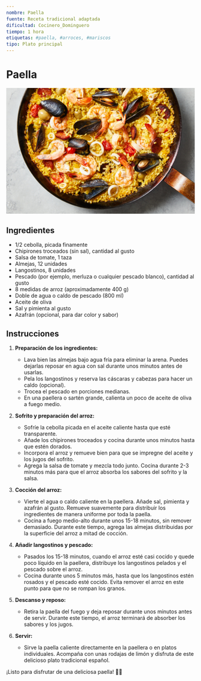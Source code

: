 ```yaml
---
nombre: Paella
fuente: Receta tradicional adaptada
dificultad: Cocinero_Dominguero
tiempo: 1 hora
etiquetas: #paella, #arroces, #mariscos
tipo: Plato principal
---
```


# Paella

![Imagen receta](./paella.jpg)

## Ingredientes

- 1/2 cebolla, picada finamente
- Chipirones troceados (sin sal), cantidad al gusto
- Salsa de tomate, 1 taza
- Almejas, 12 unidades
- Langostinos, 8 unidades
- Pescado (por ejemplo, merluza o cualquier pescado blanco), cantidad al gusto
- 8 medidas de arroz (aproximadamente 400 g)
- Doble de agua o caldo de pescado (800 ml)
- Aceite de oliva
- Sal y pimienta al gusto
- Azafrán (opcional, para dar color y sabor)

## Instrucciones

1. **Preparación de los ingredientes:**
   - Lava bien las almejas bajo agua fría para eliminar la arena. Puedes dejarlas reposar en agua con sal durante unos minutos antes de usarlas.
   - Pela los langostinos y reserva las cáscaras y cabezas para hacer un caldo (opcional).
   - Trocea el pescado en porciones medianas.
   - En una paellera o sartén grande, calienta un poco de aceite de oliva a fuego medio.

2. **Sofrito y preparación del arroz:**
   - Sofríe la cebolla picada en el aceite caliente hasta que esté transparente.
   - Añade los chipirones troceados y cocina durante unos minutos hasta que estén dorados.
   - Incorpora el arroz y remueve bien para que se impregne del aceite y los jugos del sofrito.
   - Agrega la salsa de tomate y mezcla todo junto. Cocina durante 2-3 minutos más para que el arroz absorba los sabores del sofrito y la salsa.

3. **Cocción del arroz:**
   - Vierte el agua o caldo caliente en la paellera. Añade sal, pimienta y azafrán al gusto. Remueve suavemente para distribuir los ingredientes de manera uniforme por toda la paella.
   - Cocina a fuego medio-alto durante unos 15-18 minutos, sin remover demasiado. Durante este tiempo, agrega las almejas distribuidas por la superficie del arroz a mitad de cocción.

4. **Añadir langostinos y pescado:**
   - Pasados los 15-18 minutos, cuando el arroz esté casi cocido y quede poco líquido en la paellera, distribuye los langostinos pelados y el pescado sobre el arroz.
   - Cocina durante unos 5 minutos más, hasta que los langostinos estén rosados y el pescado esté cocido. Evita remover el arroz en este punto para que no se rompan los granos.

5. **Descanso y reposo:**
   - Retira la paella del fuego y deja reposar durante unos minutos antes de servir. Durante este tiempo, el arroz terminará de absorber los sabores y los jugos.

6. **Servir:**
   - Sirve la paella caliente directamente en la paellera o en platos individuales. Acompaña con unas rodajas de limón y disfruta de este delicioso plato tradicional español.

¡Listo para disfrutar de una deliciosa paella! 🥘✨
